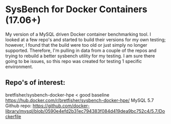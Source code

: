 # SysBench for Docker Containers (17.06+)
My version of a MySQL driven Docker container benchmarking tool. I looked at a few repo's and started to build their versions for my own testing; however, I found that the build were too old or just simply no longer supported. Therefore, I'm pulling in data from a couple of the repos and trying to rebuild a better sysbench utility for my testing. I am sure there going to be issues, so this repo was created for testing 1 specific environment.
## Repo's of interest:
bretfisher/sysbench-docker-hpe < good baseline
https://hub.docker.com/r/bretfisher/sysbench-docker-hpe/
MySQL 5.7 Github repo: https://github.com/docker-library/mysql/blob/0590e4efd2b31ec794383f084d419dea9bc752c4/5.7/Dockerfile
